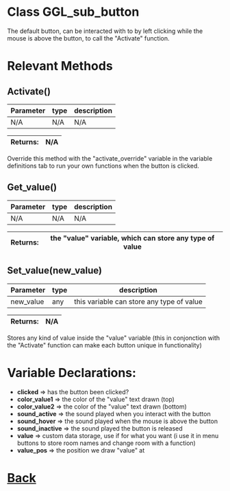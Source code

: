 # Class GGL_sub_button

The default button, can be interacted with to by left clicking while the mouse is above the button,	to call the "Activate" function.

# Relevant Methods

## Activate()

| Parameter   |  type   |              description                   |
|--           |       --|--                                          |
|   N/A      | N/A  |  N/A    |

| Returns:  | N/A |
|--         |                             --|

Override this method with the "activate_override" variable in the variable definitions tab to run your own functions when the button is clicked.

## Get_value()

| Parameter   |  type   |              description                   |
|--           |       --|--                                          |
|  N/A  |   N/A   |  N/A    |

| Returns:  |  the "value" variable, which can store any type of value |
|--         |                                                        --|

## Set_value(new_value)

| Parameter   |  type   |              description                   |
|--           |       --|--                                          |
|  new_value  |   any   |  this variable can store any type of value    |

| Returns:  |         N/A |
|--         |                             --|

Stores any kind of value inside the "value" variable (this in conjonction with the "Activate" function can make each button unique in functionality)

# Variable Declarations:

- **clicked**           => has the button been clicked?
- **color_value1**      => the color of the "value" text drawn (top)
- **color_value2**      => the color of the "value" text drawn (bottom)
- **sound_active**      => the sound played when you interact with the button
- **sound_hover**       => the sound played when the mouse is above the button
- **sound_inactive**    => the sound played the button is released
- **value**             => custom data storage, use if for what you want (i use it in menu buttons to store room names and change room with a function)
- **value_pos**           => the position we draw "value" at

# [Back](https://github.com/Ced30/GML-GUI-Library-GGL-Documentation/blob/main/API/Struct%20Classes.md)
